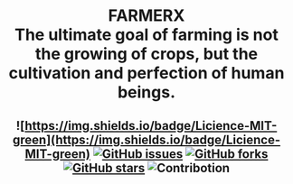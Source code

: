  <h1 align="center"> FARMERX <br/>The ultimate goal of farming is not the growing of crops, but the cultivation and perfection of human beings.  

<!-- ALL-CONTRIBUTORS-BADGE:START - Do not remove or modify this section -->
<!-- ALL-CONTRIBUTORS-BADGE:END -->
 
<h2 align="center">

![https://img.shields.io/badge/Licience-MIT-green](https://img.shields.io/badge/Licience-MIT-green)
[![GitHub issues](https://img.shields.io/github/issues/infinite-bandwidth/farmerX?style=plastic)](https://github.com/garimasingh128/ToDoista/issues)
[![GitHub forks](https://img.shields.io/github/forks/infinite-bandwidth/farmerX)](https://github.com/infinite-bandwidth/farmerx/network)
[![GitHub stars](https://img.shields.io/github/stars/infinite-bandwidth/farmerX?style=plastic)](https://github.com/infinite-bandwidth/farmerx/stargazers)
![Contribotion](https://img.shields.io/badge/Contribution-Welcome-brightgreen)
